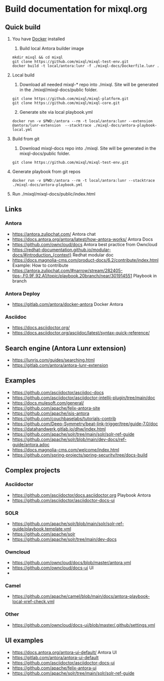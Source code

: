 # Build documentation for mixql.org

## Quick build

1. You have [Docker](https://docs.docker.com/desktop/) installed 
   1. Build local Antora builder image
    ```
    mkdir mixql && cd mixql
    git clone https://github.com/mixql/mixql-test-env.git
    docker build -t local/antora:lunr -f ./mixql-docs/Dockerfile.lunr .
    ```

2. Local build
   1. Download all needed mixql-* repo into ./mixql. Site will be generated in the ./mixql/mixql-docs/public folder.
    ```
    git clone https://github.com/mixql/mixql-platform.git
    git clone https://github.com/mixql/mixql-core.git
    ```
   2. Generate site via local playbook.yml

    ```
    docker run -v $PWD:/antora --rm -t local/antora:lunr --extension @antora/lunr-extension  --stacktrace ./mixql-docs/antora-playbook-local.yml
    ```
3. Build from git
    1. Download mixql-docs repo into ./mixql. Site will be generated in the mixql-docs/public folder.
    ```
    git clone https://github.com/mixql/mixql-test-env.git
    ```
4. Generate playbook from git repos

   ```
   docker run -v $PWD:/antora --rm -t local/antora:lunr --stacktrace ./mixql-docs/antora-playbook.yml
   ```  
5. Run ./mixql/mixql-docs/public/index.html

## Links

### Antora
- https://antora.zulipchat.com/ Antora chat
- https://docs.antora.org/antora/latest/how-antora-works/ Antora Docs
- https://github.com/owncloud/docs Antora best practice from Owncloud
- https://redhat-documentation.github.io/modular-docs/#introduction_{context} Redhat modular doc
- https://docs.magnolia-cms.com/product-docs/6.2/contribute/index.html Example: How to contribute
- https://antora.zulipchat.com/#narrow/stream/282405-tips-.F0.9F.92.A1/topic/playbook.20branch/near/301914551 Playbook in branch

### Antora Deploy
- https://gitlab.com/antora/docker-antora Docker Antora

### Asciidoc
- https://docs.asciidoctor.org/ 
- https://docs.asciidoctor.org/asciidoc/latest/syntax-quick-reference/ 

## Search engine (Antora Lunr extension)
- https://lunrjs.com/guides/searching.html
- https://gitlab.com/antora/antora-lunr-extension

## Examples
- https://github.com/asciidoctor/asciidoc-docs
- https://github.com/asciidoctor/asciidoctor-intellij-plugin/tree/main/doc
- https://docs.mulesoft.com/general/
- https://github.com/apache/felix-antora-site
- https://github.com/apache/isis-antora
- https://github.com/couchbaselabs/tutorials-contrib 
- https://github.com/Deep-Symmetry/beat-link-trigger/tree/guide-7.0/doc
- https://datahandwerk.gitlab.io/dhw/index.html
- https://github.com/apache/solr/tree/main/solr/solr-ref-guide
- https://github.com/apache/solr/blob/main/dev-docs/ref-guide/antora.adoc
- https://docs.magnolia-cms.com/welcome/index.html 
- https://github.com/spring-projects/spring-security/tree/docs-build

## Complex projects
### Asciidoctor
- https://github.com/asciidoctor/docs.asciidoctor.org Playbook Antora
- https://github.com/asciidoctor/asciidoctor-docs-ui

### SOLR
- https://github.com/apache/solr/blob/main/solr/solr-ref-guide/playbook.template.yml 
- https://github.com/apache/solr
- https://github.com/apache/solr/tree/main/dev-docs

### Owncloud
- https://github.com/owncloud/docs/blob/master/antora.yml
- https://github.com/owncloud/docs-ui UI
- 

### Camel
- https://github.com/apache/camel/blob/main/docs/antora-playbook-local-xref-check.yml

### Other
- https://github.com/owncloud/docs-ui/blob/master/.github/settings.yml

## UI examples
- https://docs.antora.org/antora-ui-default/ Antora UI
- https://gitlab.com/antora/antora-ui-default
- https://github.com/asciidoctor/asciidoctor-docs-ui 
- https://github.com/apache/felix-antora-ui 
- https://github.com/apache/solr/tree/main/solr/solr-ref-guide 


